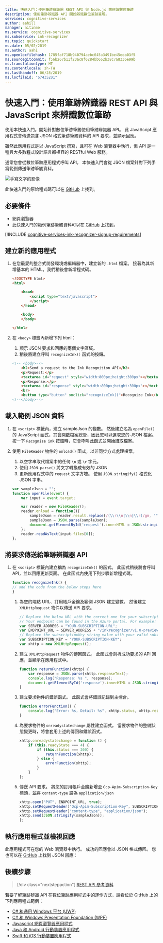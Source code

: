 ```yaml
---
title: 快速入門：使用筆跡辨識器 REST API 與 Node.js 來辨識數位筆跡
description: 使用筆跡辨識器 API 開始辨識數位筆跡筆觸。
services: cognitive-services
author: aahill
manager: nitinme
ms.service: cognitive-services
ms.subservice: ink-recognizer
ms.topic: quickstart
ms.date: 05/02/2019
ms.author: aahi
ms.openlocfilehash: 1785faf718b940794aebc045a3491be45eea03f5
ms.sourcegitcommit: f56b267b11f23ac8f6284bb662b38c7a8336e99b
ms.translationtype: HT
ms.contentlocale: zh-TW
ms.lasthandoff: 06/28/2019
ms.locfileid: "67435201"
---
```

# <a name="quickstart-recognize-digital-ink-with-the-ink-recognizer-rest-api-and-javascript"></a>快速入門：使用筆跡辨識器 REST API 與 JavaScript 來辨識數位筆跡

使用本快速入門，開始針對數位筆跡筆觸使用筆跡辨識器 API。 此 JavaScript 應用程式會傳送包含 JSON 格式筆跡筆觸資料的 API 要求，並顯示回應。

雖然此應用程式是以 JavaScript 撰寫，且可在 Web 瀏覽器中執行，但 API 是一種與大多數程式設計語言都相容的 RESTful Web 服務。

通常您會從數位筆跡應用程式呼叫 API。 本快速入門會從 JSON 檔案針對下列手寫範例傳送筆跡筆觸資料。

![手寫文字的影像](../media/handwriting-sample.jpg)

此快速入門的原始程式碼可以在 [GitHub](https://go.microsoft.com/fwlink/?linkid=2089905) 上找到。

## <a name="prerequisites"></a>必要條件

- 網頁瀏覽器
- 此快速入門的範例筆跡筆觸資料可以在 [GitHub](https://github.com/Azure-Samples/cognitive-services-REST-api-samples/blob/master/javascript/InkRecognition/quickstart/example-ink-strokes.json) 上找到。


[!INCLUDE [cognitive-services-ink-recognizer-signup-requirements](../../../../includes/cognitive-services-ink-recognizer-signup-requirements.md)]

## <a name="create-a-new-application"></a>建立新的應用程式

1. 在您最愛的整合式開發環境或編輯器中，建立新的 `.html` 檔案。 接著為其新增基本的 HTML，我們稍後會新增程式碼。
    
    ```html
    <!DOCTYPE html>
    <html>
    
        <head>
            <script type="text/javascript">
            </script>
        </head>
        
        <body>
        </body>
    
    </html>
    ```

2. 在 `<body>` 標籤內新增下列 html：
    1. 顯示 JSON 要求和回應的兩個文字區域。
    2. 稍後將建立呼叫 `recognizeInk()` 函式的按鈕。
    
    ```HTML
    <!-- <body>-->
        <h2>Send a request to the Ink Recognition API</h2>
        <p>Request:</p>
        <textarea id="request" style="width:800px;height:300px"></textarea>
        <p>Response:</p>
        <textarea id="response" style="width:800px;height:300px"></textarea>
        <br>
        <button type="button" onclick="recognizeInk()">Recognize Ink</button>
    <!--</body>-->
    ```

## <a name="load-the-example-json-data"></a>載入範例 JSON 資料

1. 在 `<script>` 標籤內，建立 sampleJson 的變數。 然後建立名為 `openFile()` 的 JavaScript 函式，其會開啟檔案總管，因此您可以選取您的 JSON 檔案。 按一下 `Recognize ink` 按鈕時，它會呼叫此函式並開始讀取檔案。
2. 使用 `FileReader` 物件的 `onload()` 函式，以非同步方式處理檔案。 
    1. 以空字串取代檔案中的任何 `\n` 或 `\r` 字元。 
    2. 使用 `JSON.parse()` 將文字轉換成有效的 JSON
    3. 更新應用程式中的 `request` 文字方塊。 使用 `JSON.stringify()` 格式化 JSON 字串。 
    
    ```javascript
    var sampleJson = "";
    function openFile(event) {
        var input = event.target;
    
        var reader = new FileReader();
        reader.onload = function(){
            sampleJson = reader.result.replace(/(\\r\\n|\\n|\\r)/gm, "");
            sampleJson = JSON.parse(sampleJson);
            document.getElementById('request').innerHTML = JSON.stringify(sampleJson, null, 2);
        };
        reader.readAsText(input.files[0]);
    };
    ```

## <a name="send-a-request-to-the-ink-recognizer-api"></a>將要求傳送給筆跡辨識器 API

1. 在 `<script>` 標籤內建立稱為 `recognizeInk()` 的函式。 此函式稍後將會呼叫 API，並以回應更新頁面。 在此函式內使用下列步驟新增程式碼。 
        
    ```javascript
    function recognizeInk() {
    // add the code from the below steps here 
    }
    ```

    1. 為您的端點 URL、訂用帳戶金鑰及範例 JSON 建立變數。 然後建立 `XMLHttpRequest` 物件以傳送 API 要求。 
        
        ```javascript
        // Replace the below URL with the correct one for your subscription. 
        // Your endpoint can be found in the Azure portal. For example: https://westus2.api.cognitive.microsoft.com
        var SERVER_ADDRESS = "YOUR-SUBSCRIPTION-URL";
        var ENDPOINT_URL = SERVER_ADDRESS + "/inkrecognizer/v1.0-preview/recognize";
        // Replace the subscriptionKey string value with your valid subscription key.
        var SUBSCRIPTION_KEY = "YOUR-SUBSCRIPTION-KEY";
        var xhttp = new XMLHttpRequest();
        ```
    2. 建立 `XMLHttpRequest` 物件的傳回函式。 此函式會剖析成功要求的 API 回應，並顯示在應用程式中。 
            
        ```javascript
        function returnFunction(xhttp) {
            var response = JSON.parse(xhttp.responseText);
            console.log("Response: %s ", response);
            document.getElementById('response').innerHTML = JSON.stringify(response, null, 2);
        }
        ```
    3. 建立要求物件的錯誤函式。 此函式會將錯誤記錄到主控台。 
            
        ```javascript
        function errorFunction() {
            console.log("Error: %s, Detail: %s", xhttp.status, xhttp.responseText);
        }
        ```

    4. 為要求物件的 `onreadystatechange` 屬性建立函式。 當要求物件的整備狀態變更時，將會套用上述的傳回和錯誤函式。
            
        ```javascript
        xhttp.onreadystatechange = function () {
            if (this.readyState === 4) {
                if (this.status === 200) {
                    returnFunction(xhttp);
                } else {
                    errorFunction(xhttp);
                }
            }
        };
        ```
    
    5. 傳送 API 要求。 將您的訂用帳戶金鑰新增至 `Ocp-Apim-Subscription-Key` 標頭，並將 `content-type` 設為 `application/json`
    
        ```javascript
        xhttp.open("PUT", ENDPOINT_URL, true);
        xhttp.setRequestHeader("Ocp-Apim-Subscription-Key", SUBSCRIPTION_KEY);
        xhttp.setRequestHeader("content-type", "application/json");
        xhttp.send(JSON.stringify(sampleJson));
        };
        ```

## <a name="run-the-application-and-view-the-response"></a>執行應用程式並檢視回應

此應用程式可在您的 Web 瀏覽器中執行。 成功的回應會以 JSON 格式傳回。 您也可以在 [GitHub](https://github.com/Azure-Samples/cognitive-services-REST-api-samples/blob/master/javascript/InkRecognition/quickstart/example-response.json) 上找到 JSON 回應：

## <a name="next-steps"></a>後續步驟

> [!div class="nextstepaction"]
> [REST API 參考資料](https://go.microsoft.com/fwlink/?linkid=2089907)

若要了解筆跡辨識 API 在數位筆跡應用程式中的運作方式，請看位於 GitHub 上的下列應用程式範例：
* [C# 和通用 Windows 平台 (UWP)](https://go.microsoft.com/fwlink/?linkid=2089803)  
* [C# 和 Windows Presentation Foundation (WPF)](https://go.microsoft.com/fwlink/?linkid=2089804)
* [Javascript 網頁瀏覽器應用程式](https://go.microsoft.com/fwlink/?linkid=2089908)       
* [Java 和 Android 行動裝置應用程式](https://go.microsoft.com/fwlink/?linkid=2089906)
* [Swift 和 iOS 行動裝置應用程式](https://go.microsoft.com/fwlink/?linkid=2089805)
